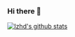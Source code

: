### Hi there 👋

[![lzhd's github stats](https://github-readme-stats.vercel.app/api?username=lzhd&show_icons=true&title_color=fff&icon_color=79ff97&text_color=9f9f9f&bg_color=0C1117)](https://github.com/anuraghazra/github-readme-stats)
